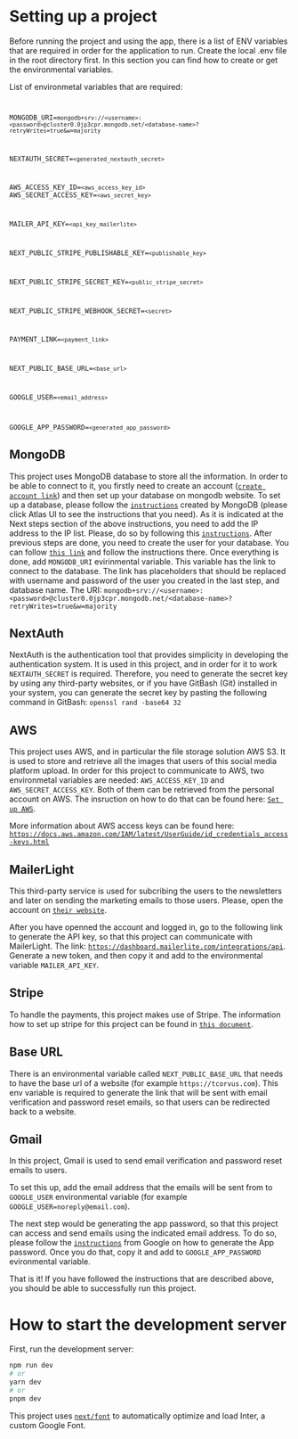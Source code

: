 # Setting up a project

Before running the project and using the app, there is a list of ENV variables that are required in order for the application to run. Create the local .env file in the root directory first. In this section you can find how to create or get the environmental variables.

List of environmetal variables that are required:
<code>

MONGODB_URI=`mongodb+srv://<username>:<password>@cluster0.0jp3cpr.mongodb.net/<database-name>?retryWrites=true&w=majority`

NEXTAUTH_SECRET=`<generated_nextauth_secret>`

AWS_ACCESS_KEY_ID=`<aws_access_key_id>`
AWS_SECRET_ACCESS_KEY=`<aws_secret_key>`

MAILER_API_KEY=`<api_key_mailerlite>`

NEXT_PUBLIC_STRIPE_PUBLISHABLE_KEY=`<publishable_key>`

NEXT_PUBLIC_STRIPE_SECRET_KEY=`<public_stripe_secret>`

NEXT_PUBLIC_STRIPE_WEBHOOK_SECRET=`<secret>`

PAYMENT_LINK=`<payment_link>`

NEXT_PUBLIC_BASE_URL=`<base_url>`

GOOGLE_USER=`<email_address>`

GOOGLE_APP_PASSWORD=`<generated_app_password>`
</code>

## MongoDB

 This project uses MongoDB database to store all the information. In order to be able to connect to it, you firstly need to create an account ([`create account link`](https://www.mongodb.com/cloud/atlas/lp/try4?utm_source=bing&utm_campaign=search_bs_pl_evergreen_atlas_core_prosp-brand_gic-null_emea-nl_ps-all_desktop_eng_lead&utm_term=mongodb%20atlas&utm_medium=cpc_paid_search&utm_ad=p&utm_ad_campaign_id=415204547&adgroup=1214960818278103&msclkid=7ff4724ad48e1951e3dd1635ce5db860)) and then set up your database on mongodb website. To set up a database, please follow the [`instructions`](https://www.mongodb.com/docs/atlas/tutorial/deploy-free-tier-cluster/) created by MongoDB (please click Atlas UI to see the instructions that you need). As it is indicated at the Next steps section of the above instructions, you need to add the IP address to the IP list. Please, do so by following this [`instructions`](https://www.mongodb.com/docs/atlas/security/add-ip-address-to-list/). After previous steps are done, you need to create the user for your database. You can follow [`this link`](https://www.mongodb.com/docs/atlas/tutorial/create-mongodb-user-for-cluster/) and follow the instructions there. Once everything is done, add `MONGODB_URI` evirinmental variable. This variable has the link to connect to the database. The link has placeholders that should be replaced with username and password of the user you created in the last step, and database name. The URI: `mongodb+srv://<username>:<password>@cluster0.0jp3cpr.mongodb.net/<database-name>?retryWrites=true&w=majority`

## NextAuth

NextAuth is the authentication tool that provides simplicity in developing the authentication system. It is used in this project, and in order for it to work `NEXTAUTH_SECRET` is required. Therefore, you need to generate the secret key by using any third-party websites, or if you have GitBash (Git) installed in your system, you can generate the secret key by pasting the following command in GitBash: `openssl rand -base64 32`

## AWS

This project uses AWS, and in particular the file storage solution AWS S3. It is used to store and retrieve all the images that users of this social media platform upload. In order for this project to communicate to AWS, two environmetal variables are needed: `AWS_ACCESS_KEY_ID` and `AWS_SECRET_ACCESS_KEY`. Both of them can be retrieved from the personal account on AWS. The insruction on how to do that can be found here: [`Set up AWS`](./docs/aws/setup-aws.md).

More information about AWS access keys can be found here: [`https://docs.aws.amazon.com/IAM/latest/UserGuide/id_credentials_access-keys.html`](https://docs.aws.amazon.com/IAM/latest/UserGuide/id_credentials_access-keys.html)

## MailerLight

This third-party service is used for subcribing the users to the newsletters and later on sending the marketing emails to those users. Please, open the account on [`their website`](https://www.mailerlite.com/).

After you have openned the account and logged in, go to the following link to generate the API key, so that this project can communicate with MailerLight. The link: [`https://dashboard.mailerlite.com/integrations/api`](https://dashboard.mailerlite.com/integrations/api). Generate a new token, and then copy it and add to the environmental variable `MAILER_API_KEY`.

## Stripe

To handle the payments, this project makes use of Stripe. The information how to set up stripe for this project can be found in [`this document`](./docs/stripe-documentation/stripe.md).

## Base URL

There is an environmental variable called `NEXT_PUBLIC_BASE_URL` that needs to have the base url of a website (for example `https://tcorvus.com`). This env variable is required to generate the link that will be sent with email verification and password reset emails, so that users can be redirected back to a website.

## Gmail

In this project, Gmail is used to send email verification and password reset emails to users.

To set this up, add the email address that the emails will be sent from to `GOOGLE_USER` environmental variable (for example `GOOGLE_USER=noreply@email.com`).

The next step would be generating the app password, so that this project can access and send emails using the indicated email address. To do so, please follow the [`instructions`](https://support.google.com/accounts/answer/185833?hl=en) from Google on how to generate the App password. Once you do that, copy it and add to `GOOGLE_APP_PASSWORD` evironmental variable.

That is it! If you have followed the instructions that are described above, you should be able to successfully run this project.

# How to start the development server
First, run the development server:

```bash
npm run dev
# or
yarn dev
# or
pnpm dev
```


This project uses [`next/font`](https://nextjs.org/docs/basic-features/font-optimization) to automatically optimize and load Inter, a custom Google Font.
